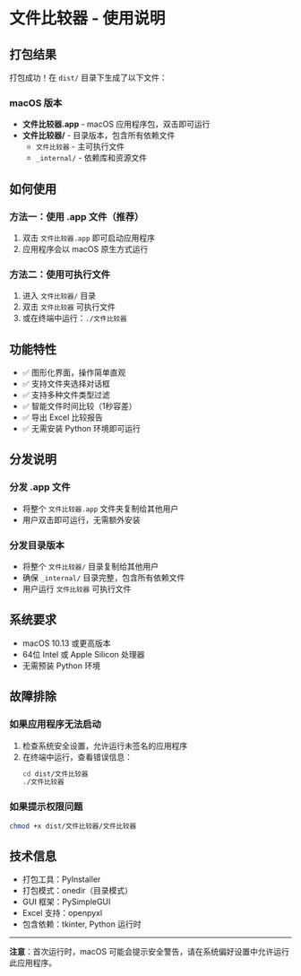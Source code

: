 # 文件比较器 - 使用说明

## 打包结果

打包成功！在 `dist/` 目录下生成了以下文件：

### macOS 版本
- **文件比较器.app** - macOS 应用程序包，双击即可运行
- **文件比较器/** - 目录版本，包含所有依赖文件
  - `文件比较器` - 主可执行文件
  - `_internal/` - 依赖库和资源文件

## 如何使用

### 方法一：使用 .app 文件（推荐）
1. 双击 `文件比较器.app` 即可启动应用程序
2. 应用程序会以 macOS 原生方式运行

### 方法二：使用可执行文件
1. 进入 `文件比较器/` 目录
2. 双击 `文件比较器` 可执行文件
3. 或在终端中运行：`./文件比较器`

## 功能特性

- ✅ 图形化界面，操作简单直观
- ✅ 支持文件夹选择对话框
- ✅ 支持多种文件类型过滤
- ✅ 智能文件时间比较（1秒容差）
- ✅ 导出 Excel 比较报告
- ✅ 无需安装 Python 环境即可运行

## 分发说明

### 分发 .app 文件
- 将整个 `文件比较器.app` 文件夹复制给其他用户
- 用户双击即可运行，无需额外安装

### 分发目录版本
- 将整个 `文件比较器/` 目录复制给其他用户
- 确保 `_internal/` 目录完整，包含所有依赖文件
- 用户运行 `文件比较器` 可执行文件

## 系统要求

- macOS 10.13 或更高版本
- 64位 Intel 或 Apple Silicon 处理器
- 无需预装 Python 环境

## 故障排除

### 如果应用程序无法启动
1. 检查系统安全设置，允许运行未签名的应用程序
2. 在终端中运行，查看错误信息：
   ```bash
   cd dist/文件比较器
   ./文件比较器
   ```

### 如果提示权限问题
```bash
chmod +x dist/文件比较器/文件比较器
```

## 技术信息

- 打包工具：PyInstaller
- 打包模式：onedir（目录模式）
- GUI 框架：PySimpleGUI
- Excel 支持：openpyxl
- 包含依赖：tkinter, Python 运行时

---

**注意**：首次运行时，macOS 可能会提示安全警告，请在系统偏好设置中允许运行此应用程序。